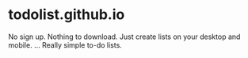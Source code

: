 # todolist.github.io
No sign up. Nothing to download. Just create lists on your desktop and mobile. ... Really simple to-do lists.
